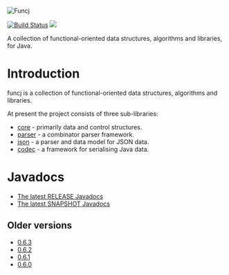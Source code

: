 ![Funcj](https://github.com/typemeta/funcj/blob/master/resources/funcj.png)

[![Build Status](https://travis-ci.org/typemeta/funcj.svg?branch=master)](https://travis-ci.org/typemeta/funcj) [<img src="https://img.shields.io/maven-central/v/org.typemeta/funcj.svg"/>](https://search.maven.org/#search%7Cga%7C1%7Cfuncj)

A collection of functional-oriented data structures, algorithms and libraries, for Java.

# Introduction

funcj is a collection of functional-oriented data structures, algorithms and libraries.

At present the project consists of three sub-libraries:

* [core](https://github.com/typemeta/funcj/tree/master/core) - primarily data and control structures.
* [parser](https://github.com/typemeta/funcj/tree/master/parser) - a combinator parser framework.
* [json](https://github.com/typemeta/funcj/tree/master/json) - a parser and data model for JSON data.
* [codec](https://github.com/typemeta/funcj/tree/master/codec) - a framework for serialising Java data.

# Javadocs

* [The latest RELEASE Javadocs](https://typemeta.github.io/funcj/0.6.4/apidocs/index.html)
* [The latest SNAPSHOT Javadocs](https://typemeta.github.io/funcj/snapshot/apidocs/index.html)

## Older versions

* [0.6.3](https://typemeta.github.io/funcj/0.6.3/apidocs/index.html)
* [0.6.2](https://typemeta.github.io/funcj/0.6.2/apidocs/index.html)
* [0.6.1](https://typemeta.github.io/funcj/0.6.1/apidocs/index.html)
* [0.6.0](https://typemeta.github.io/funcj/0.6.0/apidocs/index.html)

